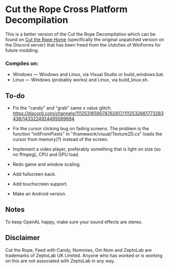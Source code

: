 # Cut the Rope Cross Platform Decompilation

This is a better version of the Cut the Rope Decompilation which can be found on [Cut the Rope Home](https://ctrhome.github.io) (specifically the original unpatched version on the Discord server) that has been freed from the clutches of WinForms for future modding.



### Compiles on:

* Windows — Windows and Linux, via Visual Studio or build\_windows.bat.
* Linux — Windows (probably works) and Linux, via build\_linux.sh.



## To-do

* Fix the "candy" and "grab" same x value glitch. https://discord.com/channels/1112531659078762617/1112532661773283438/1433224924495089694

* Fix the cursor clicking bug on fading screens. The problem is the function "initFromPixels" in "iframework/visual/Texture2D.cs" loads the cursor from memory(?) instead of the screen.
* Implement a video player, preferably something that is light on size (so no ffmpeg), CPU and GPU load.
* Redo game and window scaling.
* Add fullscreen back.
* Add touchscreen support.
* Make an Android version.



## Notes

To keep OpenAL happy, make sure your sound effects are stereo.



## Disclaimer

Cut the Rope, Feed with Candy, Nommies, Om Nom and ZeptoLab are trademarks of ZeptoLab UK Limited. Anyone who has worked or is working on this are not associated with ZeptoLab in any way.

